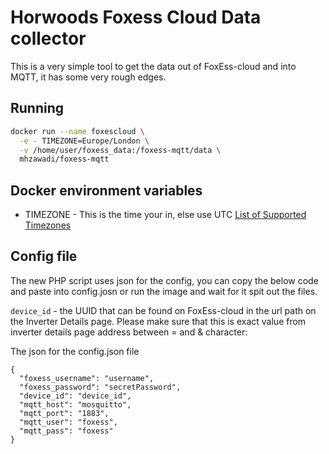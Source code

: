# Horwoods Foxess Cloud Data collector

This is a very simple tool to get the data out of FoxEss-cloud and into MQTT, it has some very rough edges.

## Running

```bash
docker run --name foxescloud \
  -e - TIMEZONE=Europe/London \
  -v /home/user/foxess_data:/foxess-mqtt/data \
  mhzawadi/foxess-mqtt
```

## Docker environment variables

- TIMEZONE - This is the time your in, else use UTC [List of Supported Timezones](https://www.php.net/manual/en/timezones.php)

## Config file

The new PHP script uses json for the config,
you can copy the below code and paste into config.josn or run the image and wait for it spit out the files.

`device_id` - the UUID that can be found on FoxEss-cloud in the url path on the Inverter Details page.
Please make sure that this is exact value from inverter details page address between = and & character:

The json for the config.json file
```
{
  "foxess_username": "username",
  "foxess_password": "secretPassword",
  "device_id": "device_id",
  "mqtt_host": "mosquitto",
  "mqtt_port": "1883",
  "mqtt_user": "foxess",
  "mqtt_pass": "foxess"
}
```
